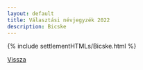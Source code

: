 ```yaml
---
layout: default
title: Választási névjegyzék 2022
description: Bicske
---
```


{% include settlementHTMLs/Bicske.html %}

[Vissza](./)